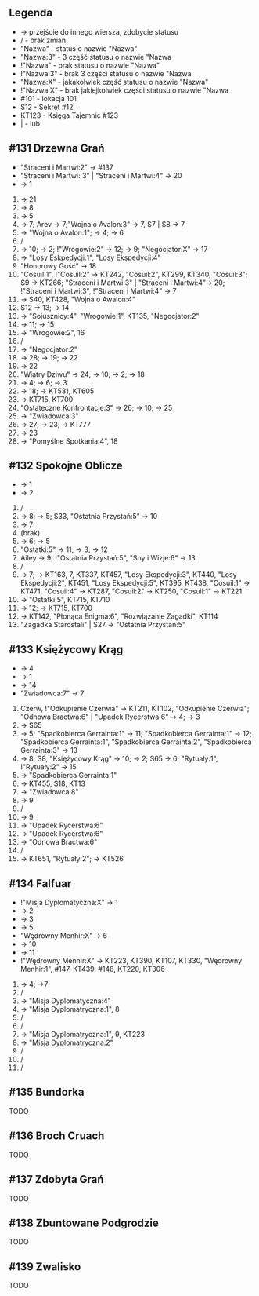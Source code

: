 ## Legenda
* -> przejście do innego wiersza, zdobycie statusu
* / - brak zmian
* "Nazwa" - status o nazwie "Nazwa"
* "Nazwa:3" - 3 część statusu o nazwie "Nazwa
* !"Nazwa" - brak statusu o nazwie "Nazwa"
* !"Nazwa:3" - brak 3 części statusu o nazwie "Nazwa
* "Nazwa:X" - jakakolwiek część statusu o nazwie "Nazwa"
* !"Nazwa:X" - brak jakiejkolwiek części statusu o nazwie "Nazwa
* #101 - lokacja 101
* S12 - Sekret #12
* KT123 - Księga Tajemnic #123
* | - lub

## #131 Drzewna Grań
* "Straceni i Martwi:2" -> #137
* "Straceni i Martwi: 3" | "Straceni i Martwi:4" -> 20
* -> 1

1. -> 21
2. -> 8
3. -> 5
4. -> 7; Arev -> 7;"Wojna o Avalon:3" -> 7, S7 | S8 -> 7
5. -> "Wojna o Avalon:1"; -> 4; -> 6
6. /
7. -> 10; -> 2; !"Wrogowie:2" -> 12; -> 9; "Negocjator:X" -> 17
8. -> "Losy Eskpedycji:1", "Losy Ekspedycji:4"
9. "Honorowy Gość" -> 18
10. "Cosuil:1", !"Cosuil:2" -> KT242, "Cosuil:2", KT299, KT340, "Cosuil:3"; S9 -> KT266; "Straceni i Martwi:3" | "Straceni i Martwi:4"-> 20; !"Straceni i Martwi:3", !"Straceni i Martwi:4" -> 7
11. -> S40, KT428, "Wojna o Awalon:4"
12. S12 -> 13; -> 14
13. -> "Sojusznicy:4", "Wrogowie:1", KT135, "Negocjator:2"
14. -> 11; -> 15
15. -> "Wrogowie:2", 16
16. /
17. -> "Negocjator:2"
18. -> 28; -> 19; -> 22
19. -> 22
20. "Wiatry Dziwu" -> 24; -> 10; -> 2; -> 18
21. -> 4; -> 6; -> 3
22. -> 18; -> KT531, KT605
23. -> KT715, KT700
24. "Ostateczne Konfrontacje:3" -> 26; -> 10; -> 25
25. -> "Zwiadowca:3"
26. -> 27; -> 23; -> KT777
27. -> 23
28. -> "Pomyślne Spotkania:4", 18

## #132 Spokojne Oblicze
* -> 1
* -> 2

1. /
2. -> 8; -> 5; S33, "Ostatnia Przystań:5" -> 10
3. -> 7
4. (brak)
5. -> 6; -> 5
6. "Ostatki:5" -> 11; -> 3; -> 12
7. Ailey -> 9; !"Ostatnia Przystań:5", "Sny i Wizje:6" -> 13
8. /
9. -> 7; -> KT163, 7, KT337, KT457, "Losy Ekspedycji:3", KT440, "Losy Ekspedycji:2", KT451, "Losy Ekspedycji:5", KT395, KT438, "Cosuil:1" -> KT471, "Cosuil:4" -> KT287, "Cosuil:2" -> KT250, "Cosuil:1" -> KT221
10. -> "Ostatki:5", KT715, KT710
11. -> 12; -> KT715, KT700
12. -> KT142, "Płonąca Enigma:6", "Rozwiązanie Zagadki", KT114
13. "Zagadka Starostali" | S27 -> "Ostatnia Przystań:5"

## #133 Księżycowy Krąg
* -> 4
* -> 1
* -> 14
* "Zwiadowca:7" -> 7

1. Czerw, !"Odkupienie Czerwia" -> KT211, KT102, "Odkupienie Czerwia"; "Odnowa Bractwa:6" | "Upadek Rycerstwa:6" -> 4; -> 3
2. -> S65
3. -> 5; "Spadkobierca Gerrainta:1" -> 11; "Spadkobierca Gerrainta:1" -> 12; "Spadkobierca Gerrainta:1", "Spadkobierca Gerrainta:2", "Spadkobierca Gerrainta:3" -> 13
4. -> 8; S8, "Księżycowy Krąg" -> 10; -> 2; S65 -> 6; "Rytuały:1", !"Rytuały:2" -> 15
5. -> "Spadkobierca Gerrainta:1"
6. -> KT455, S18, KT13
7. -> "Zwiadowca:8"
8. -> 9
9. /
10. -> 9
11. -> "Upadek Rycerstwa:6"
12. -> "Upadek Rycerstwa:6"
13. -> "Odnowa Bractwa:6"
14. /
15. -> KT651, "Rytuały:2"; -> KT526

## #134 Falfuar
* !"Misja Dyplomatyczna:X" -> 1
* -> 2
* -> 3
* -> 5
* "Wędrowny Menhir:X" -> 6
* -> 10
* -> 11
* !"Wędrowny Menhir:X" -> KT223, KT390, KT107, KT330, "Wędrowny Menhir:1", #147, KT439, #148, KT220, KT306

1. -> 4; ->7
2. /
3. -> "Misja Dyplomatyczna:4"
4. -> "Misja Dyplomatryczna:1", 8
5. /
6. /
7. -> "Misja Dyplomatryczna:1", 9, KT223
8. -> "Misja Dyplomatryczna:2"
9. /
10. /
11. /

## #135 Bundorka
TODO

## #136 Broch Cruach
TODO

## #137 Zdobyta Grań
TODO

## #138 Zbuntowane Podgrodzie
TODO

## #139 Zwalisko
TODO
